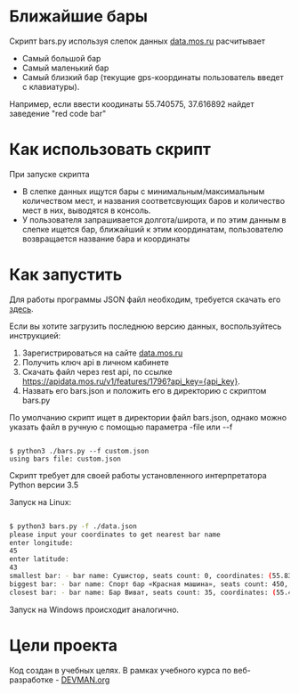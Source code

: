 # Ближайшие бары

Скрипт bars.py используя слепок данных [data.mos.ru](data.mos.ru) расчитывает
- Самый большой бар
- Самый маленький бар
- Самый близкий бар (текущие gps-координаты пользователь введет с клавиатуры).

Например, если ввести коодинаты 55.740575, 37.616892 найдет заведение "red code bar"

# Как использовать скрипт

При запуске скрипта
- В слепке данных ищутся бары с минимальным/максимальным количеством мест, и названия соответсвующих баров и количество мест в них, выводятся в консоль.
- У пользователя запрашивается долгота/широта, и по этим данным в слепке ищется бар, ближайший к этим координатам, пользователю возвращается название бара и координаты

# Как запустить
 
Для работы программы JSON файл необходим, требуется скачать его [здесь](https://devman.org/fshare/1503831681/4/).

Если вы хотите загрузить последнюю версию данных, воспользуйтесь инструкцией:
1. Зарегистрироваться на сайте [data.mos.ru](https://data.mos.ru)
2. Получить ключ api в личном кабинете
3. Скачать файл через rest api, по ссылке https://apidata.mos.ru/v1/features/1796?api_key={api_key}. 
4. Назвать его bars.json и положить его в директорию с скриптом bars.py

По умолчанию скрипт ищет в директории файл bars.json, однако можно указать файл в ручную с помощью параметра -file или --f

```

$ python3 ./bars.py --f custom.json
using bars file: custom.json

```

Скрипт требует для своей работы установленного интерпретатора Python версии 3.5

Запуск на Linux:

```bash

$ python3 bars.py -f ./data.json
please input your coordinates to get nearest bar name
enter longitude:
45
enter latitude:
43
smallest bar: - bar name: Сушистор, seats count: 0, coordinates: (55.837926047147974, 37.53750797872186)
biggest bar: - bar name: Спорт бар «Красная машина», seats count: 450, coordinates: (55.70111462924677, 37.638228500803905)
closest bar: - bar name: Бар Виват, seats count: 35, coordinates: (55.44875028, 37.511275)

```

Запуск на Windows происходит аналогично.



# Цели проекта

Код создан в учебных целях. В рамках учебного курса по веб-разработке - [DEVMAN.org](https://devman.org)
